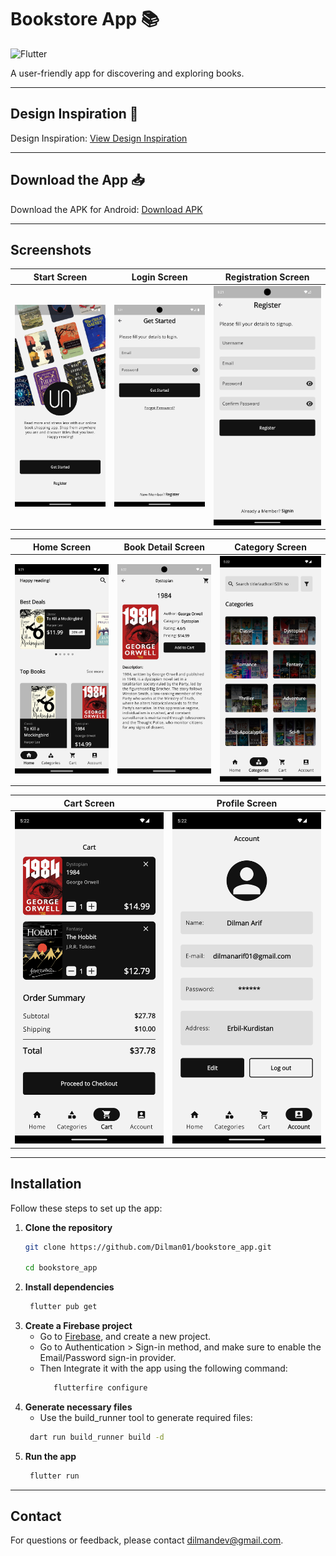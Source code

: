 # Bookstore App 📚

![Flutter](https://img.shields.io/badge/Flutter-%2302569B.svg?style=for-the-badge&logo=Flutter&logoColor=white)

A user-friendly app for discovering and exploring books.

---

## Design Inspiration 🎨

Design Inspiration: [View Design Inspiration](https://www.figma.com/community/file/1187676718154727707/bookstore-app)

---

## Download the App 📥

Download the APK for Android: [Download APK](https://drive.google.com/file/d/1_tySIBjZ96JBGwJNwuLJJms9KgfA0g9s/view?usp=drivesdk)

---

## Screenshots

| Start Screen             | Login Screen             | Registration Screen      |
|:------------------------:|:------------------------:|:------------------------:|
| ![Start Screen](screenshots/start_screen.png) | ![Login Screen](screenshots/login_screen.png) | ![Registration Screen](screenshots/registration_screen.png) |

| Home Screen              | Book Detail Screen       | Category Screen          |
|:------------------------:|:------------------------:|:------------------------:|
| ![Home Screen](screenshots/home_screen.png) | ![Book Detail Screen](screenshots/book_detail_screen.png) | ![Category Screen](screenshots/category_screen.png) |

| Cart Screen              | Profile Screen           |
|:------------------------:|:------------------------:|
| ![Cart Screen](screenshots/cart_screen.png) | ![Profile Screen](screenshots/profile_screen.png) |                        |


---

## Installation

Follow these steps to set up the app:

1. **Clone the repository**
    ```bash
    git clone https://github.com/Dilman01/bookstore_app.git

    cd bookstore_app
    ```
2. **Install dependencies**
   ```bash
    flutter pub get
   ```
3. **Create a Firebase project**
    * Go to [Firebase](https://firebase.google.com/), and create a new project.
    * Go to Authentication > Sign-in method, and make sure to enable  the Email/Password sign-in provider.
    * Then Integrate it with the app using the following command:
      ```bash
         flutterfire configure
      ```
4. **Generate necessary files**
   * Use the build_runner tool to generate required files:
   ```bash
    dart run build_runner build -d 
   ```
5. **Run the app**
   ```bash
    flutter run
   ```
---

## Contact
For questions or feedback, please contact dilmandev@gmail.com.